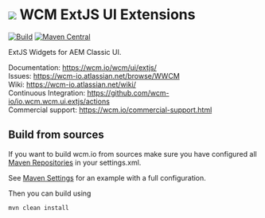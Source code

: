 <img src="https://wcm.io/images/favicon-16@2x.png"/> WCM ExtJS UI Extensions
======
[![Build](https://github.com/wcm-io/io.wcm.wcm.ui.extjs/workflows/Build/badge.svg?branch=develop)](https://github.com/wcm-io/io.wcm.wcm.ui.extjs/actions?query=workflow%3ABuild+branch%3Adevelop)
[![Maven Central](https://maven-badges.herokuapp.com/maven-central/io.wcm/io.wcm.wcm.ui.extjs/badge.svg)](https://maven-badges.herokuapp.com/maven-central/io.wcm/io.wcm.wcm.ui.extjs)

ExtJS Widgets for AEM Classic UI.

Documentation: https://wcm.io/wcm/ui/extjs/<br/>
Issues: https://wcm-io.atlassian.net/browse/WWCM<br/>
Wiki: https://wcm-io.atlassian.net/wiki/<br/>
Continuous Integration: https://github.com/wcm-io/io.wcm.wcm.ui.extjs/actions<br/>
Commercial support: https://wcm.io/commercial-support.html


## Build from sources

If you want to build wcm.io from sources make sure you have configured all [Maven Repositories](https://wcm.io/maven.html) in your settings.xml.

See [Maven Settings](https://github.com/wcm-io/io.wcm.wcm.ui.extjs/blob/develop/.maven-settings.xml) for an example with a full configuration.

Then you can build using

```
mvn clean install
```
